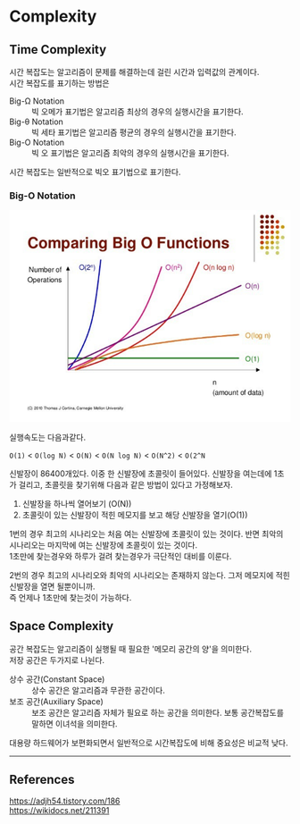# Complexity

## Time Complexity
시간 복잡도는 알고리즘이 문제를 해결하는데 걸린 시간과 입력값의 관계이다.  
시간 복잡도를 표기하는 방법은 
<dl>
    <dt>Big-Ω Notation</dt>
    <dd>빅 오메가 표기법은 알고리즘 최상의 경우의 실행시간을 표기한다.<dd>
    <dt>Big-θ Notation</dt>
    <dd>빅 세타 표기법은 알고리즘 평균의 경우의 실행시간을 표기한다.<dd>
    <dt>Big-O Notation</dt>
    <dd>빅 오 표기법은 알고리즘 최악의 경우의 실행시간을 표기한다.<dd>
</dl>
시간 복잡도는 일반적으로 빅오 표기법으로 표기한다.

### Big-O Notation

![big_o_comparing](../Assets/big_o_comparing.png)

실행속도는 다음과같다.

`O(1)` < `O(log N)` < `O(N)` < `O(N log N)` < `O(N^2)` < `O(2^N`

신발장이 86400개있다. 이중 한 신발장에 초콜릿이 들어있다.
신발장을 여는데에 1초가 걸리고, 초콜릿을 찾기위해 다음과 같은 방법이 있다고 가정해보자.

1. 신발장을 하나씩 열어보기 (O(N))
2. 초콜릿이 있는 신발장이 적힌 메모지를 보고 해당 신발장을 열기(O(1))

1번의 경우 최고의 시나리오는 처음 여는 신발장에 초콜릿이 있는 것이다. 반면 최악의 시나리오는 마지막에 여는 신발장에 초콜릿이 있는 것이다.  
1초만에 찾는경우와 하루가 걸려 찾는경우가 극단적인 대비를 이룬다. 

2번의 경우 최고의 시나리오와 최악의 시나리오는 존재하지 않는다. 그저 메모지에 적힌 신발장을 열면 될뿐이니까.  
즉 언제나 1초만에 찾는것이 가능하다.  


### 

## Space Complexity
공간 복잡도는 알고리즘이 실행될 때 필요한 '메모리 공간의 양'을 의미한다.  
저장 공간은 두가지로 나뉜다.  
<dl>
    <dt>상수 공간(Constant Space)</dt>
    <dd>상수 공간은 알고리즘과 무관한 공간이다.<dd>
    <dt>보조 공간(Auxiliary Space)</dt>
    <dd>보조 공간은 알고리즘 자체가 필요로 하는 공간을 의미한다. 보통 공간복잡도를 말하면 이녀석을 의미한다. <dd>
</dl>

대용량 하드웨어가 보편화되면서 일반적으로 시간복잡도에 비해 중요성은 비교적 낮다.

***
## References
https://adjh54.tistory.com/186  
https://wikidocs.net/211391  
